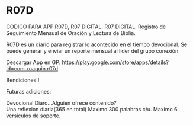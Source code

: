 R07D
====
CODIGO PARA APP R07D, R07 DIGITAL. 
R07 DIGITAL.  Registro de Seguimiento Mensual de Oración y Lectura de Biblia.

R07D es un diario para registrar lo acontecido en el tiempo devocional. 
Se puede generar y enviar un reporte mensual al líder del grupo conexión.

Descargar App en GP: https://play.google.com/store/apps/details?id=com.xoaquin.r07d

Bendiciones!!


Futuras adiciones:


Devocional Diaro...Alguien ofrece contenido?  
Una reflexion diaria(365 en total) 
Maximo 300 palabras c/u. 
Maximo 6 versiculos de soporte.



